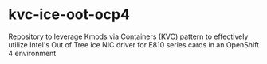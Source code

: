 # kvc-ice-oot-ocp4
Repository to leverage Kmods via Containers (KVC) pattern to effectively utilize Intel's Out of Tree ice NIC driver for E810 series cards in an OpenShift 4 environment
